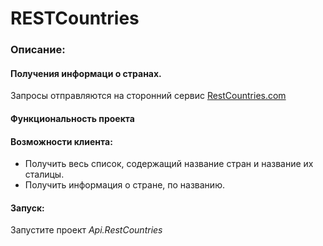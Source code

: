 # RESTCountries 
### Описание:
#### Получения информаци о странах.
Запросы отправляются на сторонний сервис [RestCountries.com](https://restcountries.com/)

#### Функциональность проекта
#### Возможности клиента:
 * Получить весь список, содержащий название стран и название их сталицы.
 * Получить информация о стране, по названию.

#### Запуск:
Запустите проект _Api.RestCountries_





